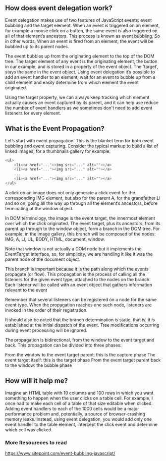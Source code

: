 ## How does event delegation work?

Event delegation makes use of two features of JavaScript events: event bubbling and the target element. When an event is triggered on an element, for example a mouse click on a button, the same event is also triggered on all of that element’s ancestors. This process is known as event bubbling. So in other words, When an event is fired from an element, the event will be bubbled up to its parent nodes.

The event bubbles up from the originating element to the top of the DOM tree. The target element of any event is the originating element, the button in our example, and is stored in a property of the event object. The 'target', stays the same in the event object. Using event delegation it’s possible to add an event handler to an element, wait for an event to bubble up from a child element and easily determine from which element the event originated.

Using the target property, we can always keep tracking which element actually causes an event captured by its parent, and it can help use reduce the number of event handlers as we sometimes don't need to add event listeners for every element.

## What is the Event Propagation?

Let’s start with event propagation. This is the blanket term for both event bubbling and event capturing. Consider the typical markup to build a list of linked images, for a thumbnails gallery for example:

```js
<ul>
    <li><a href="..."><img src="..." alt=""></a>
    <li><a href="..."><img src="..." alt=""></a>
    ...
    <li><a href="..."><img src="..." alt=""></a>
</ul>
```
A click on an image does not only generate a click event for the corresponding IMG element, but also for the parent A, for the grandfather LI and so on, going all the way up through all the element’s ancestors, before terminating at the window object.

In DOM terminology, the image is the event target, the innermost element over which the click originated. The event target, plus its ancestors, from its parent up through to the window object, form a branch in the DOM tree. For example, in the image gallery, this branch will be composed of the nodes: IMG, A, LI, UL, BODY, HTML, document, window.

Note that window is not actually a DOM node but it implements the EventTarget interface, so, for simplicity, we are handling it like it was the parent node of the document object.

This branch is important because it is the path along which the events propagate (or flow). This propagation is the process of calling all the listeners for the given event type, attached to the nodes on the branch. Each listener will be called with an event object that gathers information relevant to the event 

Remember that several listeners can be registered on a node for the same event type. When the propagation reaches one such node, listeners are invoked in the order of their registration.

It should also be noted that the branch determination is static, that is, it is established at the initial dispatch of the event. Tree modifications occurring during event processing will be ignored.

The propagation is bidirectional, from the window to the event target and back. This propagation can be divided into three phases:

From the window to the event target parent: this is the capture phase
The event target itself: this is the target phase
From the event target parent back to the window: the bubble phase

## How will it help me?

Imagine an HTML table with 10 columns and 100 rows in which you want something to happen when the user clicks on a table cell. For example, I once had to make each cell of a table of that size editable when clicked. Adding event handlers to each of the 1000 cells would be a major performance problem and, potentially, a source of browser-crashing memory leaks. Instead, using event delegation, you would add only one event handler to the table element, intercept the click event and determine which cell was clicked.

### More Resoureces to read
https://www.sitepoint.com/event-bubbling-javascript/
